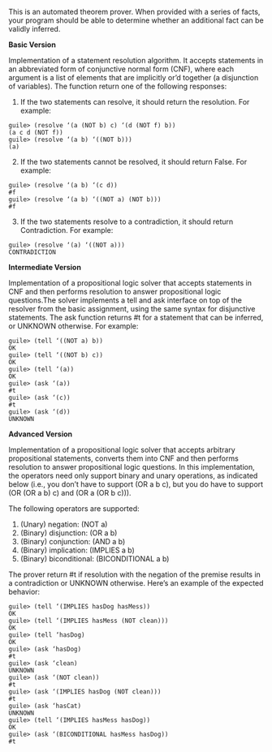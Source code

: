 This is an automated theorem prover. When provided with a series of facts, your
program should be able to determine whether an additional fact can be validly inferred.

**Basic Version**

Implementation of a statement resolution algorithm. It accepts statements in an abbreviated form of conjunctive
normal form (CNF), where each argument is a list of elements that are implicitly or’d together (a disjunction of
variables). The function return one of the following responses:

1. If the two statements can resolve, it should return the resolution. For example:
```
guile> (resolve ‘(a (NOT b) c) ‘(d (NOT f) b))
(a c d (NOT f))
guile> (resolve ‘(a b) ‘((NOT b)))
(a)
```

2. If the two statements cannot be resolved, it should return False. For example:

```
guile> (resolve ‘(a b) ‘(c d))
#f
guile> (resolve ‘(a b) ‘((NOT a) (NOT b)))
#f
```

3. If the two statements resolve to a contradiction, it should return Contradiction. For example:

```
guile> (resolve ‘(a) ‘((NOT a)))
CONTRADICTION
```

**Intermediate Version**

Implementation of a propositional logic solver that accepts statements in CNF and then performs resolution to answer
propositional logic questions.The solver implements a tell and ask interface on top of
the resolver from the basic assignment, using the same syntax for disjunctive statements. The ask function
returns #t for a statement that can be inferred, or UNKNOWN otherwise. For example:

```
guile> (tell ‘((NOT a) b))
OK
guile> (tell ‘((NOT b) c))
OK
guile> (tell ‘(a))
OK
guile> (ask ‘(a))
#t
guile> (ask ‘(c))
#t
guile> (ask ‘(d))
UNKNOWN
````

**Advanced Version**

Implementation of a propositional logic solver that accepts arbitrary propositional statements, converts them into CNF
and then performs resolution to answer propositional logic questions. In this implementation, the operators need
only support binary and unary operations, as indicated below (i.e., you don’t have to support (OR a b c), but
you do have to support (OR (OR a b) c) and (OR a (OR b c))).

The following operators are supported:
1. (Unary) negation: (NOT a)
2. (Binary) disjunction: (OR a b)
3. (Binary) conjunction: (AND a b)
4. (Binary) implication: (IMPLIES a b)
5. (Binary) biconditional: (BICONDITIONAL a b)


The prover return #t if resolution with the negation of the premise results in a contradiction or
UNKNOWN otherwise. Here’s an example of the expected behavior:

```
guile> (tell ‘(IMPLIES hasDog hasMess))
OK
guile> (tell ‘(IMPLIES hasMess (NOT clean)))
OK
guile> (tell ‘hasDog)
OK
guile> (ask ‘hasDog)
#t
guile> (ask ‘clean)
UNKNOWN
guile> (ask ‘(NOT clean))
#t
guile> (ask ‘(IMPLIES hasDog (NOT clean)))
#t
guile> (ask ‘hasCat)
UNKNOWN
guile> (tell ‘(IMPLIES hasMess hasDog))
OK
guile> (ask ‘(BICONDITIONAL hasMess hasDog))
#t
````
